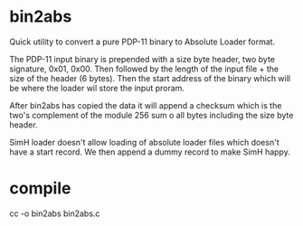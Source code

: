# bin2abs
Quick utility to convert a pure PDP-11 binary to Absolute Loader format.

The PDP-11 input binary is prepended with a size byte header, two byte signature, 0x01, 0x00. Then followed by the length
of the input file + the size of the header (6 bytes). Then the start address of the binary which will be where the loader wil store the input proram.

After bin2abs has copied the data it will append a checksum which is the two's complement of the module 256 sum o all bytes including the size byte header.

SimH loader doesn't allow loading of absolute loader files which doesn't have a start record. We then append a dummy record to make SimH happy.

# compile

cc -o bin2abs bin2abs.c

